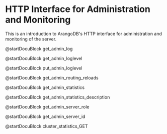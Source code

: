 HTTP Interface for Administration and Monitoring
================================================


This is an introduction to ArangoDB's HTTP interface for administration and
monitoring of the server.

<!-- lib/Admin/RestAdminLogHandler.cpp -->

@startDocuBlock get_admin_log

@startDocuBlock get_admin_loglevel

@startDocuBlock put_admin_loglevel


<!-- js/actions/api-system.js -->

@startDocuBlock get_admin_routing_reloads


<!-- js/actions/api-system.js -->

@startDocuBlock get_admin_statistics


<!-- js/actions/api-system.js -->

@startDocuBlock get_admin_statistics_description


<!-- js/actions/api-system.js -->

@startDocuBlock get_admin_server_role

<!-- js/actions/api-system.js -->

@startDocuBlock get_admin_server_id

<!-- js/actions/api-cluster.js -->

@startDocuBlock cluster_statistics_GET
